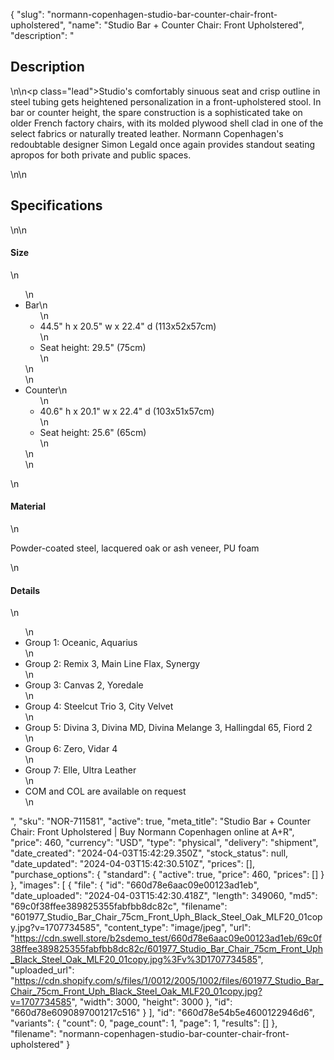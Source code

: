 {
  "slug": "normann-copenhagen-studio-bar-counter-chair-front-upholstered",
  "name": "Studio Bar + Counter Chair: Front Upholstered",
  "description": "<h2>Description</h2>\n<!-- split -->\n<p class=\"lead\">Studio's comfortably sinuous seat and crisp outline in steel tubing gets heightened personalization in a front-upholstered stool. In bar or counter height, the spare construction is a sophisticated take on older French factory chairs, with its molded plywood shell clad in one of the select fabrics or naturally treated leather. Normann Copenhagen's redoubtable designer Simon Legald once again provides standout seating apropos for both private and public spaces.</p>\n<!-- split -->\n<h2>Specifications</h2>\n<!-- split -->\n<h4>Size</h4>\n<ul>\n<li>Bar\n<ul>\n<li>44.5\" h x 20.5\" w x 22.4\" d (113x52x57cm)</li>\n<li>Seat height: 29.5\" (75cm)</li>\n</ul>\n</li>\n<li>Counter\n<ul>\n<li>40.6\" h x 20.1\" w x 22.4\" d (103x51x57cm)</li>\n<li>Seat height: 25.6\" (65cm)</li>\n</ul>\n</li>\n</ul>\n<h4>Material</h4>\n<p>Powder-coated steel, lacquered oak or ash veneer, PU foam</p>\n<h4>Details</h4>\n<ul>\n<li>Group 1: Oceanic, Aquarius</li>\n<li>Group 2: Remix 3, Main Line Flax, Synergy</li>\n<li>Group 3: Canvas 2, Yoredale</li>\n<li>Group 4: Steelcut Trio 3, City Velvet</li>\n<li>Group 5: Divina 3, Divina MD, Divina Melange 3, Hallingdal 65, Fiord 2</li>\n<li>Group 6: Zero, Vidar 4</li>\n<li>Group 7: Elle, Ultra Leather</li>\n<li>COM and COL are available on request</li>\n</ul>",
  "sku": "NOR-711581",
  "active": true,
  "meta_title": "Studio Bar + Counter Chair: Front Upholstered | Buy Normann Copenhagen online at A+R",
  "price": 460,
  "currency": "USD",
  "type": "physical",
  "delivery": "shipment",
  "date_created": "2024-04-03T15:42:29.350Z",
  "stock_status": null,
  "date_updated": "2024-04-03T15:42:30.510Z",
  "prices": [],
  "purchase_options": {
    "standard": {
      "active": true,
      "price": 460,
      "prices": []
    }
  },
  "images": [
    {
      "file": {
        "id": "660d78e6aac09e00123ad1eb",
        "date_uploaded": "2024-04-03T15:42:30.418Z",
        "length": 349060,
        "md5": "69c0f38ffee389825355fabfbb8dc82c",
        "filename": "601977_Studio_Bar_Chair_75cm_Front_Uph_Black_Steel_Oak_MLF20_01copy.jpg?v=1707734585",
        "content_type": "image/jpeg",
        "url": "https://cdn.swell.store/b2sdemo_test/660d78e6aac09e00123ad1eb/69c0f38ffee389825355fabfbb8dc82c/601977_Studio_Bar_Chair_75cm_Front_Uph_Black_Steel_Oak_MLF20_01copy.jpg%3Fv%3D1707734585",
        "uploaded_url": "https://cdn.shopify.com/s/files/1/0012/2005/1002/files/601977_Studio_Bar_Chair_75cm_Front_Uph_Black_Steel_Oak_MLF20_01copy.jpg?v=1707734585",
        "width": 3000,
        "height": 3000
      },
      "id": "660d78e6090897001217c516"
    }
  ],
  "id": "660d78e54b5e4600122946d6",
  "variants": {
    "count": 0,
    "page_count": 1,
    "page": 1,
    "results": []
  },
  "filename": "normann-copenhagen-studio-bar-counter-chair-front-upholstered"
}